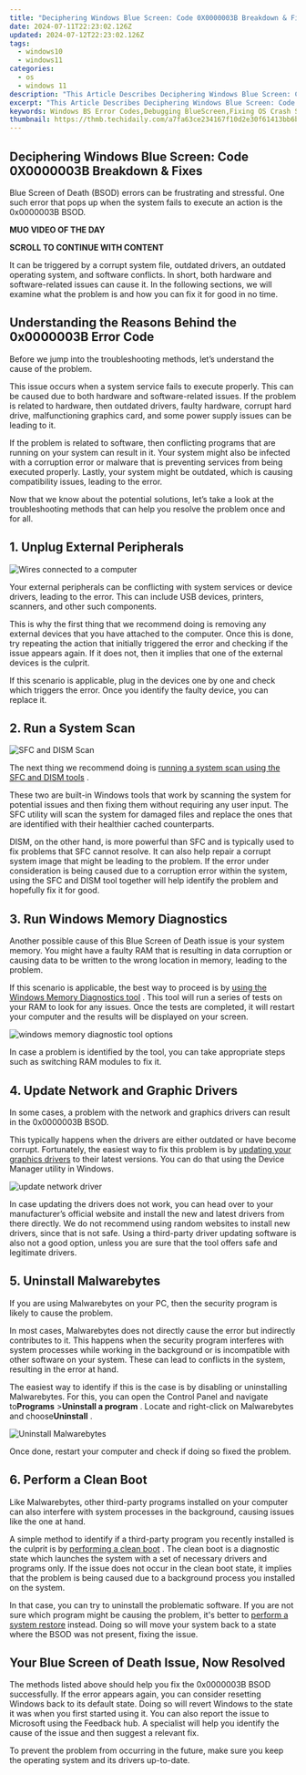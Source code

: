 ```yaml
---
title: "Deciphering Windows Blue Screen: Code 0X0000003B Breakdown & Fixes"
date: 2024-07-11T22:23:02.126Z
updated: 2024-07-12T22:23:02.126Z
tags:
  - windows10
  - windows11
categories:
  - os
  - windows 11
description: "This Article Describes Deciphering Windows Blue Screen: Code 0X0000003B Breakdown & Fixes"
excerpt: "This Article Describes Deciphering Windows Blue Screen: Code 0X0000003B Breakdown & Fixes"
keywords: Windows BS Error Codes,Debugging BlueScreen,Fixing OS Crash Screens,Code 0X0000003B Windows,BS_STATUS_REASON_PARAMETER_ERROR,System Breakdown Solutions,Error Codes Analysis
thumbnail: https://thmb.techidaily.com/a7fa63ce234167f10d2e30f61413bb6b349d751281a956fa095e6d4da5fc3673.jpg
---
```


## Deciphering Windows Blue Screen: Code 0X0000003B Breakdown & Fixes

 Blue Screen of Death (BSOD) errors can be frustrating and stressful. One such error that pops up when the system fails to execute an action is the 0x0000003B BSOD.

 **MUO VIDEO OF THE DAY**

 **SCROLL TO CONTINUE WITH CONTENT**

 It can be triggered by a corrupt system file, outdated drivers, an outdated operating system, and software conflicts. In short, both hardware and software-related issues can cause it. In the following sections, we will examine what the problem is and how you can fix it for good in no time.

## Understanding the Reasons Behind the 0x0000003B Error Code

 Before we jump into the troubleshooting methods, let’s understand the cause of the problem.

 This issue occurs when a system service fails to execute properly. This can be caused due to both hardware and software-related issues. If the problem is related to hardware, then outdated drivers, faulty hardware, corrupt hard drive, malfunctioning graphics card, and some power supply issues can be leading to it.

 If the problem is related to software, then conflicting programs that are running on your system can result in it. Your system might also be infected with a corruption error or malware that is preventing services from being executed properly. Lastly, your system might be outdated, which is causing compatibility issues, leading to the error.

 Now that we know about the potential solutions, let’s take a look at the troubleshooting methods that can help you resolve the problem once and for all.

## 1\. Unplug External Peripherals

![Wires connected to a computer](https://static1.makeuseofimages.com/wordpress/wp-content/uploads/2023/03/external-peripherals.jpg)

 Your external peripherals can be conflicting with system services or device drivers, leading to the error. This can include USB devices, printers, scanners, and other such components.

 This is why the first thing that we recommend doing is removing any external devices that you have attached to the computer. Once this is done, try repeating the action that initially triggered the error and checking if the issue appears again. If it does not, then it implies that one of the external devices is the culprit.

 If this scenario is applicable, plug in the devices one by one and check which triggers the error. Once you identify the faulty device, you can replace it.

## 2\. Run a System Scan

![SFC and DISM Scan](https://static1.makeuseofimages.com/wordpress/wp-content/uploads/2022/11/SFC-and-DISM-Scan.jpg)

 The next thing we recommend doing is [running a system scan using the SFC and DISM tools](https://www.makeuseof.com/windows-built-in-repair-tools/) .

 These two are built-in Windows tools that work by scanning the system for potential issues and then fixing them without requiring any user input. The SFC utility will scan the system for damaged files and replace the ones that are identified with their healthier cached counterparts.

 DISM, on the other hand, is more powerful than SFC and is typically used to fix problems that SFC cannot resolve. It can also help repair a corrupt system image that might be leading to the problem. If the error under consideration is being caused due to a corruption error within the system, using the SFC and DISM tool together will help identify the problem and hopefully fix it for good.

## 3\. Run Windows Memory Diagnostics

 Another possible cause of this Blue Screen of Death issue is your system memory. You might have a faulty RAM that is resulting in data corruption or causing data to be written to the wrong location in memory, leading to the problem.

 If this scenario is applicable, the best way to proceed is by [using the Windows Memory Diagnostics tool](https://www.makeuseof.com/windows-memory-diagnostic-tool-guide/) . This tool will run a series of tests on your RAM to look for any issues. Once the tests are completed, it will restart your computer and the results will be displayed on your screen.

![windows memory diagnostic tool options](https://static1.makeuseofimages.com/wordpress/wp-content/uploads/2022/09/windows-memory-diagnostic-tool-options.jpg)

 In case a problem is identified by the tool, you can take appropriate steps such as switching RAM modules to fix it.

## 4\. Update Network and Graphic Drivers

 In some cases, a problem with the network and graphics drivers can result in the 0x0000003B BSOD.

 This typically happens when the drivers are either outdated or have become corrupt. Fortunately, the easiest way to fix this problem is by [updating your graphics drivers](https://www.makeuseof.com/update-graphics-drivers-in-windows-10/) to their latest versions. You can do that using the Device Manager utility in Windows.

![update network driver](https://static1.makeuseofimages.com/wordpress/wp-content/uploads/2023/01/update-network-driver.jpg)

 In case updating the drivers does not work, you can head over to your manufacturer’s official website and install the new and latest drivers from there directly. We do not recommend using random websites to install new drivers, since that is not safe. Using a third-party driver updating software is also not a good option, unless you are sure that the tool offers safe and legitimate drivers.

## 5\. Uninstall Malwarebytes

 If you are using Malwarebytes on your PC, then the security program is likely to cause the problem.

 In most cases, Malwarebytes does not directly cause the error but indirectly contributes to it. This happens when the security program interferes with system processes while working in the background or is incompatible with other software on your system. These can lead to conflicts in the system, resulting in the error at hand.

 The easiest way to identify if this is the case is by disabling or uninstalling Malwarebytes. For this, you can open the Control Panel and navigate to**Programs** \>**Uninstall a program** . Locate and right-click on Malwarebytes and choose**Uninstall** .

![Uninstall Malwarebytes](https://static1.makeuseofimages.com/wordpress/wp-content/uploads/2023/03/uninstall-malwarebytes.jpg)

 Once done, restart your computer and check if doing so fixed the problem.

## 6\. Perform a Clean Boot

 Like Malwarebytes, other third-party programs installed on your computer can also interfere with system processes in the background, causing issues like the one at hand.

 A simple method to identify if a third-party program you recently installed is the culprit is by [performing a clean boot](https://www.makeuseof.com/clean-boot-windows-11/) . The clean boot is a diagnostic state which launches the system with a set of necessary drivers and programs only. If the issue does not occur in the clean boot state, it implies that the problem is being caused due to a background process you installed on the system.

 In that case, you can try to uninstall the problematic software. If you are not sure which program might be causing the problem, it's better to [perform a system restore](https://www.makeuseof.com/clean-boot-windows-11/) instead. Doing so will move your system back to a state where the BSOD was not present, fixing the issue.

## Your Blue Screen of Death Issue, Now Resolved

 The methods listed above should help you fix the 0x0000003B BSOD successfully. If the error appears again, you can consider resetting Windows back to its default state. Doing so will revert Windows to the state it was when you first started using it. You can also report the issue to Microsoft using the Feedback hub. A specialist will help you identify the cause of the issue and then suggest a relevant fix.

 To prevent the problem from occurring in the future, make sure you keep the operating system and its drivers up-to-date.


<ins class="adsbygoogle"
     style="display:block"
     data-ad-format="autorelaxed"
     data-ad-client="ca-pub-7571918770474297"
     data-ad-slot="1223367746"></ins>



<ins class="adsbygoogle"
     style="display:block"
     data-ad-client="ca-pub-7571918770474297"
     data-ad-slot="8358498916"
     data-ad-format="auto"
     data-full-width-responsive="true"></ins>


